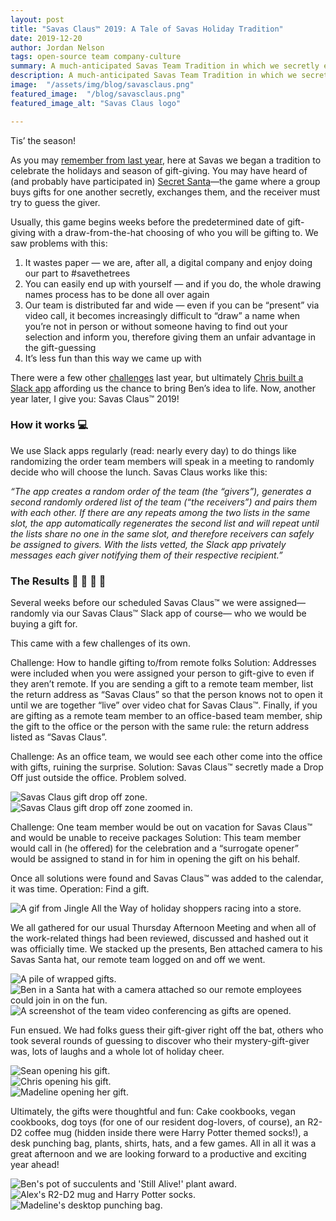 ```yaml
---
layout: post
title: "Savas Claus™ 2019: A Tale of Savas Holiday Tradition"
date: 2019-12-20
author: Jordan Nelson
tags: open-source team company-culture
summary: A much-anticipated Savas Team Tradition in which we secretly exchange gifts over lunch in celebration of the holidays.
description: A much-anticipated Savas Team Tradition in which we secretly exchange gifts over lunch in celebration of the holidays.
image:  "/assets/img/blog/savasclaus.png"
featured_image:  "/blog/savasclaus.png"
featured_image_alt: "Savas Claus logo"

---
```


Tis’ the season!

As you may [remember from last year](https://savaslabs.com/2018/12/17/savas-claus.html), here at Savas we began a tradition to celebrate the holidays and season of gift-giving. You may have heard of (and probably have participated in) [Secret Santa](https://en.wikipedia.org/wiki/Secret_Santa)—the game where a group buys gifts for one another secretly, exchanges them, and the receiver must try to guess the giver.

Usually, this game begins weeks before the predetermined date of gift-giving with a draw-from-the-hat choosing of who you will be gifting to. We saw problems with this:


1. It wastes paper — we are, after all, a digital company and enjoy doing our part to #savethetrees
2. You can easily end up with yourself — and if you do, the whole drawing names process has to be done all over again
3. Our team is distributed far and wide — even if you can be “present” via video call, it becomes increasingly difficult to “draw” a name when you’re not in person or without someone having to find out your selection and inform you, therefore giving them an unfair advantage in the gift-guessing
4. It’s less fun than this way we came up with

There were a few other [challenges](https://savaslabs.com/2018/12/17/savas-claus.html#the-challenges) last year, but ultimately [Chris built a Slack app](https://savaslabs.com/2018/12/17/savas-claus.html#the-approach) affording us the chance to bring Ben’s idea to life. Now, another year later, I give you: Savas Claus™ 2019!

### How it works :computer:

We use Slack apps regularly (read: nearly every day) to do things like randomizing the order team members will speak in a meeting to randomly decide who will choose the lunch. Savas Claus works like this:

_“The app creates a random order of the team (the “givers”), generates a second randomly ordered list of the team (“the receivers”) and pairs them with each other. If there are any repeats among the two lists in the same slot, the app automatically regenerates the second list and will repeat until the lists share no one in the same slot, and therefore receivers can safely be assigned to givers. With the lists vetted, the Slack app privately messages each giver notifying them of their respective recipient.”_

### The Results :gift: :gift_heart: :santa: :christmas_tree:

Several weeks before our scheduled Savas Claus™ we were assigned— randomly via our Savas Claus™ Slack app of course— who we would be buying a gift for.

This came with a few challenges of its own.

Challenge: How to handle gifting to/from remote folks
Solution: Addresses were included when you were assigned your person to gift-give to even if they aren’t remote. If you are sending a gift to a remote team member, list the return address as “Savas Claus” so that the person knows not to open it until we are together “live” over video chat for Savas Claus™. Finally, if you are gifting as a remote team member to an office-based team member, ship the gift to the office or the person with the same rule: the return address listed as “Savas Claus”.

Challenge: As an office team, we would see each other come into the office with gifts, ruining the surprise.
Solution: Savas Claus™ secretly made a Drop Off just outside the office. Problem solved.

<div class="blog-image-large">
<img alt="Savas Claus gift drop off zone." src="/assets/img/blog/drop-off-zone-1.jpg">
</div>

<div class="blog-image-large">
<img alt="Savas Claus gift drop off zone zoomed in." src="/assets/img/blog/drop-off-zone-2.jpg">
</div>

Challenge: One team member would be out on vacation for Savas Claus™ and would be unable to receive packages
Solution: This team member would call in (he offered) for the celebration and a “surrogate opener” would be assigned to stand in for him in opening the gift on his behalf.

Once all solutions were found and Savas Claus™ was added to the calendar, it was time. Operation: Find a gift.

<div class="blog-image">
<img alt="A gif from Jingle All the Way of holiday shoppers racing into a store." src="/assets/img/blog/holiday-shopper-race.gif">
</div>

We all gathered for our usual Thursday Afternoon Meeting and when all of the work-related things had been reviewed, discussed and hashed out it was officially time. We stacked up the presents, Ben attached camera to his Savas Santa hat, our remote team logged on and off we went.

<div class="blog-row">
<div class="blog-image-row">
<img alt="A pile of wrapped gifts." src="/assets/img/blog/pile-of-gifts.jpg">
</div>
<div class="blog-image-row">
<img alt="Ben in a Santa hat with a camera attached so our remote employees could join in on the fun." src="/assets/img/blog/ben-santa-camera.jpg">
</div>
</div>
<div class="blog-image-full-width">
<img alt="A screenshot of the team video conferencing as gifts are opened." src="/assets/img/blog/team-goto-conference.jpg">
</div>

Fun ensued. We had folks guess their gift-giver right off the bat, others who took several rounds of guessing to discover who their mystery-gift-giver was, lots of laughs and a whole lot of holiday cheer.

<div class="blog-row">
<div class="blog-image-row">
<img alt="Sean opening his gift." src="/assets/img/blog/sean-opening-gift.jpg">
</div>
<div class="blog-image-row">
<img alt="Chris opening his gift." src="/assets/img/blog/chris-opening-gift.jpg">
</div>
</div>
<div class="blog-image-full-width">
<img alt="Madeline opening her gift." src="/assets/img/blog/madeline-opening-gift.jpg">
</div>

Ultimately, the gifts were thoughtful and fun: Cake cookbooks, vegan cookbooks, dog toys (for one of our resident dog-lovers, of course), an R2-D2 coffee mug (hidden inside there were Harry Potter themed socks!), a desk punching bag, plants, shirts, hats, and a few games. All in all it was a great afternoon and we are looking forward to a productive and exciting year ahead!

<div class="blog-row">
<div class="blog-image-row">
<img alt="Ben's pot of succulents and 'Still Alive!' plant award." src="/assets/img/blog/ben-succulent.jpg">
</div>
<div class="blog-image-row">
<img alt="Alex's R2-D2 mug and Harry Potter socks." src="/assets/img/blog/alex-gift.jpg">
</div>
</div>
<div class="blog-image-full-width">
<img alt="Madeline's desktop punching bag." src="/assets/img/blog/madeline-punching-bag.jpg">
</div>
